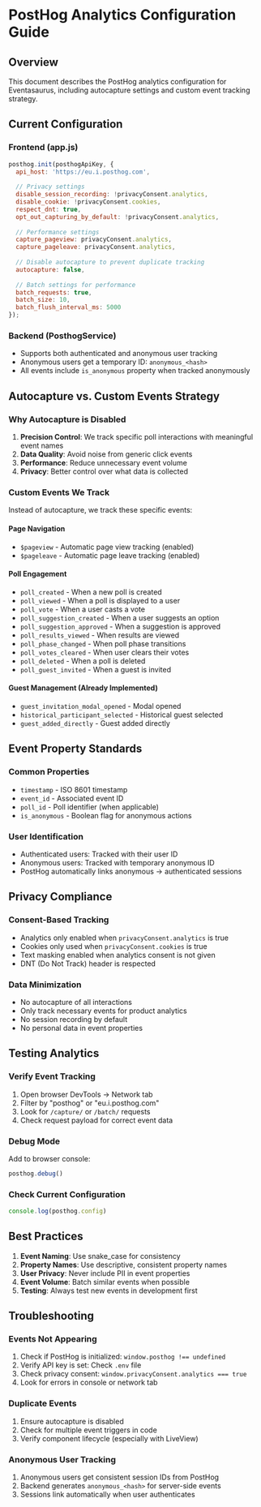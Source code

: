 # PostHog Analytics Configuration Guide

## Overview

This document describes the PostHog analytics configuration for Eventasaurus, including autocapture settings and custom event tracking strategy.

## Current Configuration

### Frontend (app.js)

```javascript
posthog.init(posthogApiKey, {
  api_host: 'https://eu.i.posthog.com',
  
  // Privacy settings
  disable_session_recording: !privacyConsent.analytics,
  disable_cookie: !privacyConsent.cookies,
  respect_dnt: true,
  opt_out_capturing_by_default: !privacyConsent.analytics,
  
  // Performance settings
  capture_pageview: privacyConsent.analytics,
  capture_pageleave: privacyConsent.analytics,
  
  // Disable autocapture to prevent duplicate tracking
  autocapture: false,
  
  // Batch settings for performance
  batch_requests: true,
  batch_size: 10,
  batch_flush_interval_ms: 5000
});
```

### Backend (PosthogService)

- Supports both authenticated and anonymous user tracking
- Anonymous users get a temporary ID: `anonymous_<hash>`
- All events include `is_anonymous` property when tracked anonymously

## Autocapture vs. Custom Events Strategy

### Why Autocapture is Disabled

1. **Precision Control**: We track specific poll interactions with meaningful event names
2. **Data Quality**: Avoid noise from generic click events
3. **Performance**: Reduce unnecessary event volume
4. **Privacy**: Better control over what data is collected

### Custom Events We Track

Instead of autocapture, we track these specific events:

#### Page Navigation
- `$pageview` - Automatic page view tracking (enabled)
- `$pageleave` - Automatic page leave tracking (enabled)

#### Poll Engagement
- `poll_created` - When a new poll is created
- `poll_viewed` - When a poll is displayed to a user
- `poll_vote` - When a user casts a vote
- `poll_suggestion_created` - When a user suggests an option
- `poll_suggestion_approved` - When a suggestion is approved
- `poll_results_viewed` - When results are viewed
- `poll_phase_changed` - When poll phase transitions
- `poll_votes_cleared` - When user clears their votes
- `poll_deleted` - When a poll is deleted
- `poll_guest_invited` - When a guest is invited

#### Guest Management (Already Implemented)
- `guest_invitation_modal_opened` - Modal opened
- `historical_participant_selected` - Historical guest selected
- `guest_added_directly` - Guest added directly

## Event Property Standards

### Common Properties
- `timestamp` - ISO 8601 timestamp
- `event_id` - Associated event ID
- `poll_id` - Poll identifier (when applicable)
- `is_anonymous` - Boolean flag for anonymous actions

### User Identification
- Authenticated users: Tracked with their user ID
- Anonymous users: Tracked with temporary anonymous ID
- PostHog automatically links anonymous → authenticated sessions

## Privacy Compliance

### Consent-Based Tracking
- Analytics only enabled when `privacyConsent.analytics` is true
- Cookies only used when `privacyConsent.cookies` is true
- Text masking enabled when analytics consent is not given
- DNT (Do Not Track) header is respected

### Data Minimization
- No autocapture of all interactions
- Only track necessary events for product analytics
- No session recording by default
- No personal data in event properties

## Testing Analytics

### Verify Event Tracking
1. Open browser DevTools → Network tab
2. Filter by "posthog" or "eu.i.posthog.com"
3. Look for `/capture/` or `/batch/` requests
4. Check request payload for correct event data

### Debug Mode
Add to browser console:
```javascript
posthog.debug()
```

### Check Current Configuration
```javascript
console.log(posthog.config)
```

## Best Practices

1. **Event Naming**: Use snake_case for consistency
2. **Property Names**: Use descriptive, consistent property names
3. **User Privacy**: Never include PII in event properties
4. **Event Volume**: Batch similar events when possible
5. **Testing**: Always test new events in development first

## Troubleshooting

### Events Not Appearing
1. Check if PostHog is initialized: `window.posthog !== undefined`
2. Verify API key is set: Check `.env` file
3. Check privacy consent: `window.privacyConsent.analytics === true`
4. Look for errors in console or network tab

### Duplicate Events
1. Ensure autocapture is disabled
2. Check for multiple event triggers in code
3. Verify component lifecycle (especially with LiveView)

### Anonymous User Tracking
1. Anonymous users get consistent session IDs from PostHog
2. Backend generates `anonymous_<hash>` for server-side events
3. Sessions link automatically when user authenticates